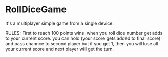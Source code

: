 # RollDiceGame
It's a multiplayer simple game from a single device.

RULES:
 First to reach 100 points wins.
 when you roll dice number get adds to your current score. you can hold (your score gets added to final score)
 and pass channce to second player but if you get 1, then you will lose all your current score and next player will get the turn.  
